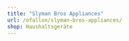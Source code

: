 ```yaml
---
title: "Slyman Bros Appliances"
url: /ofallon/slyman-bros-appliances/
shop: Haushaltsgeräte
---
```

